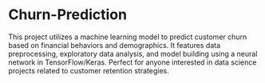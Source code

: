 # Churn-Prediction
This project utilizes a machine learning model to predict customer churn based on financial behaviors and demographics. It features data preprocessing, exploratory data analysis, and model building using a neural network in TensorFlow/Keras. Perfect for anyone interested in data science projects related to customer retention strategies.
